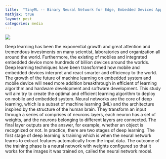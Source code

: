 ```yaml
---
title:  "TinyML -- Binary Neural Network for Edge, Embedded Devices Applications"
mathjax: true
layout: post
categories: media
---
```


<img src= "https://github.com/Nhiem/tran.github.io/blob/master/tinyML/tinyml_MCU.png?raw=true" />



Deep learning has been the exponential growth and great attention and tremendous investments on many scientist, laboratories and organization all around the world. 
Furthermore, the existing of mobiles and integrated embedded device more hundreds of billion devices around the worlds. Deep learning techniques have been transformed how mobile and embedded devices interpret and react smarter and efficiency to the world. The growth of the future of machine learning on embedded system and mobile device will need more addition breakthrough in efficient of learning algorithm and hardware development and software development. This study will aim try to create the optimal and efficient learning algorithm to deploy on mobile and embedded system. Neural networks are the core of deep learning, which is a subset of machine learning (ML) and the architecture inspired by the structure of the human brain. They transform an input through a series of comprises of neurons layers, each neuron has a set of weights, and the neurons belonging to different layers are connected. The final layer outputs are the answer, for example, whether an object is recognized or not. In practice, there are two stages of deep learning. 
The first stage of deep learning is training which is when the neural network learns to extract features automatically from the input data. 
The outcome of the training phase is a neural network with weights configured so that it works for the images it was trained on, called the neural network model. 
